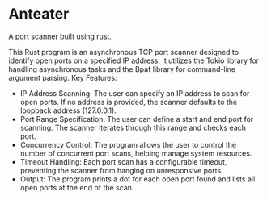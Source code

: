 # Anteater
 A port scanner built using rust.


This Rust program is an asynchronous TCP port scanner designed to identify open ports on a specified IP address. It utilizes the Tokio library for handling asynchronous tasks and the Bpaf library for command-line argument parsing.
Key Features:
- IP Address Scanning: The user can specify an IP address to scan for open ports. If no address is provided, the scanner defaults to the loopback address (127.0.0.1).
- Port Range Specification: The user can define a start and end port for scanning. The scanner iterates through this range and checks each port.
- Concurrency Control: The program allows the user to control the number of concurrent port scans, helping manage system resources.
- Timeout Handling: Each port scan has a configurable timeout, preventing the scanner from hanging on unresponsive ports.
- Output: The program prints a dot for each open port found and lists all open ports at the end of the scan.
